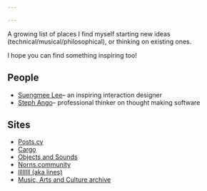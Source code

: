 ```yaml
---

---
```

A growing list of places I find myself starting new ideas (technical/musical/philosophical), or thinking on existing ones.

I hope you can find something inspiring too!

## People

- [Suengmee Lee](https://www.seungmee-lee.com/)– an inspiring interaction designer
- [Steph Ango](https://stephango.com/)– professional thinker on thought making software

## Sites

 - [Posts.cv](https://posts.cv/)
 - [Cargo](https://cargo.site/In-Use)
 - [Objects and Sounds](https://www.objectsandsounds.com/)
 - [Norns.community](https://norns.community/)
 - [llllllll (aka lines)](https://llllllll.co/)
 - [Music, Arts and Culture archive](https://archive.org/details/audio_music)